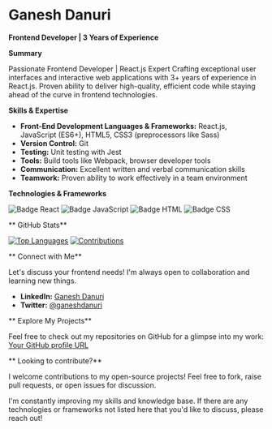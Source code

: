 # Ganesh Danuri

**Frontend Developer | 3 Years of Experience**

**Summary**

Passionate Frontend Developer | React.js Expert
Crafting exceptional user interfaces and interactive web applications with 3+ years of experience in React.js. Proven ability to deliver high-quality, efficient code while staying ahead of the curve in frontend technologies.

**Skills & Expertise**

* **Front-End Development Languages & Frameworks:** React.js, JavaScript (ES6+), HTML5, CSS3 (preprocessors like Sass)
* **Version Control:** Git
* **Testing:** Unit testing with Jest
* **Tools:** Build tools like Webpack, browser developer tools
* **Communication:** Excellent written and verbal communication skills
* **Teamwork:** Proven ability to work effectively in a team environment

**Technologies & Frameworks**

![Badge React](https://img.shields.io/badge/-React-61DAFB?style=flat-square&logo=react&logoColor=white)
![Badge JavaScript](https://img.shields.io/badge/-JavaScript-F7DF1E?style=flat-square&logo=javascript&logoColor=black)
![Badge HTML](https://img.shields.io/badge/-HTML-E34F26?style=flat-square&logo=html5&logoColor=white)
![Badge CSS](https://img.shields.io/badge/-CSS-1572B6?style=flat-square&logo=css3&logoColor=white)

** GitHub Stats**

[![Top Languages](https://github-readme-stats.vercel.app/api/top-langs/?username=ganeshdanuri&layout=compact)](https://github.com/ganeshdanuri)
[![Contributions](https://img.shields.io/github/contributions/monthly/ganeshdanuri?style=flat-square)](https://github.com/ganeshdanuri?tab=contributions)

** Connect with Me**

Let's discuss your frontend needs! I'm always open to collaboration and learning new things.

* **LinkedIn:** [Ganesh Danuri](https://www.linkedin.com/in/ganeshdanuri/)
* **Twitter:** [@ganeshdanuri](https://twitter.com/ganeshdanuri)

** Explore My Projects**

Feel free to check out my repositories on GitHub for a glimpse into my work: [Your GitHub profile URL](https://github.com/ganeshdanuri)

** Looking to contribute?**

I welcome contributions to my open-source projects! Feel free to fork, raise pull requests, or open issues for discussion.

I'm constantly improving my skills and knowledge base. If there are any technologies or frameworks not listed here that you'd like to discuss, please reach out! 
